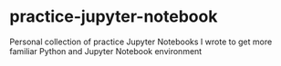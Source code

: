 # practice-jupyter-notebook
Personal collection of practice Jupyter Notebooks I wrote to get more familiar Python and Jupyter Notebook environment